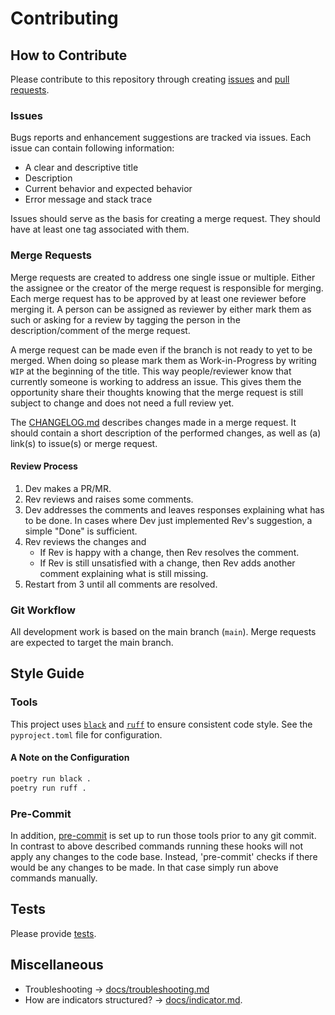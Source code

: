 # Contributing

## How to Contribute

Please contribute to this repository through creating [issues](https://github.com/GIScience/ohsome-quality-analyst/issues/new) and [pull requests](https://docs.github.com/en/github/collaborating-with-issues-and-pull-requests/about-pull-requests).


### Issues

Bugs reports and enhancement suggestions are tracked via issues. Each issue can contain following information:

- A clear and descriptive title
- Description
- Current behavior and expected behavior
- Error message and stack trace

Issues should serve as the basis for creating a merge request. They should have at least one tag associated with them.


### Merge Requests

Merge requests are created to address one single issue or multiple. Either the assignee or the creator of the merge request is responsible for merging.
Each merge request has to be approved by at least one reviewer before merging it. A person can be assigned as reviewer by either mark them as such or asking for a review by tagging the person in the description/comment of the merge request.

A merge request can be made even if the branch is not ready to yet to be merged. When doing so please mark them as Work-in-Progress by writing `WIP` at the beginning of the title. This way people/reviewer know that currently someone is working to address an issue. This gives them the opportunity share their thoughts knowing that the merge request is still subject to change and does not need a full review yet.

The [CHANGELOG.md](CHANGELOG.md) describes changes made in a merge request. It should contain a short description of the performed changes, as well as (a) link(s) to issue(s) or merge request.


#### Review Process

1. Dev makes a PR/MR.
2. Rev reviews and raises some comments.
3. Dev addresses the comments and leaves responses explaining what has to be done. In cases where Dev just implemented Rev's suggestion, a simple "Done" is sufficient.
4. Rev reviews the changes and
    - If Rev is happy with a change, then Rev resolves the comment.
    - If Rev is still unsatisfied with a change, then Rev adds another comment explaining what is still missing.
5. Restart from 3 until all comments are resolved.


### Git Workflow

All development work is based on the main branch (`main`). Merge requests are expected to target the main branch.


## Style Guide

### Tools

This project uses [`black`](https://github.com/psf/black) and [`ruff`](https://github.com/astral-sh/ruff) to ensure consistent code style. See the `pyproject.toml` file for configuration.


#### A Note on the Configuration

```bash
poetry run black .
poetry run ruff .
```


### Pre-Commit

In addition, [pre-commit](https://pre-commit.com/) is set up to run those tools prior to any git commit. In contrast to above described commands running these hooks will not apply any changes to the code base. Instead, 'pre-commit' checks if there would be any changes to be made. In that case simply run above commands manually.


## Tests

Please provide [tests](/docs/development_setup.md#tests).


## Miscellaneous

- Troubleshooting -> [docs/troubleshooting.md](/docs/troubleshooting.md)
- How are indicators structured? -> [docs/indicator.md](/docs/indicator.md).
